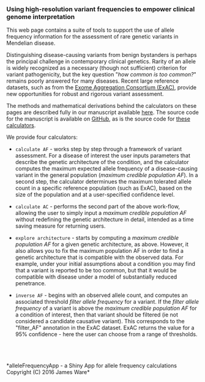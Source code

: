 ### Using high-resolution variant frequencies to empower clinical genome interpretation  

This web page contains a suite of tools to support the use of allele frequency information for the assessment of rare genetic variants in Mendelian disease.

Distinguishing disease-causing variants from benign bystanders is perhaps the principal challenge in contemporary clinical genetics. Rarity of an allele is widely recognized as a necessary (though not sufficient) criterion for variant pathogenicity, but the key question "*how common is too common?*" remains poorly answered for many diseases. Recent large reference datasets, such as from the [Exome Aggregation Consortium (ExAC)](exac.broadinstitute.org), provide new opportunities for robust and rigorous variant assessment.

The methods and mathematical derivations behind the calculators on these pages are described fully in our manuscript available [here](insertLink).  The source code for the manuscript is available on [GitHub](insertlink), as is the source code for [these calculators](https://github.com/jamesware/alleleFrequencyApp).

We provide four calculators:

- `calculate AF` - works step by step through a framework of variant assessment.  For a disease of interest the user inputs parameters that describe the genetic architecture of the condition, and the calculator computes the maximum expected allele frequency of a disease-causing variant in the general population (*maximum credible population AF*). In a second step, the calculator determinues the maximum tolerated allele count in a specific reference population (such as ExAC), based on the size of the population and at a user-specified confidence level.  

- `calculate AC` - performs the second part of the above work-flow, allowing the user to simply input a *maximum credible population AF* without redefining the genetic architecture in detail, intended as a time saving measure for returning users.  

- `explore architecture` - starts by computing a *maximum credible population AF* for a given genetic architecture, as above.  However, it also allows you to fix the maximum population AF in order to find a genetic architecture that is compatible with the observed data.  For example, under your initial assumptions about a condition you may find that a variant is reported to be too common, but that it would be compatible with disease under a model of substantially reduced penetrance.  

- `inverse AF` - begins with an observed allele count, and computes an associated threshold *filter allele frequency* for a variant.  If the *filter allele frequency* of a variant is above the *maximum credible population AF* for a condition of interest, then that variant should be filtered (ie not considered a candidate causative variant).  This corresponds to the "filter_AF" annotation in the ExAC dataset.  ExAC returns the value for a 95% confidence - here the user can choose from a range of thresholds.
<br>
<br>
<br>
*alleleFrequencyApp - a Shiny App for allele frequency calculations Copyright (C) 2016 James Ware*

